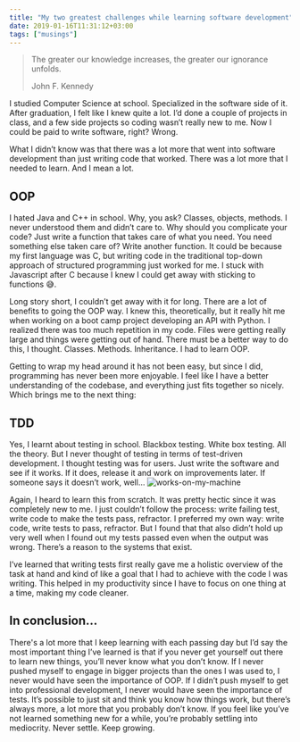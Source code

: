 ```yaml
---
title: "My two greatest challenges while learning software development"
date: 2019-01-16T11:31:12+03:00
tags: ["musings"]
---
```


> The greater our knowledge increases, the greater our ignorance unfolds.<footer>John F. Kennedy</footer>

I studied Computer Science at school. Specialized in the software side of it. After graduation, I felt like I knew quite a lot. I’d done a couple of projects in class, and a few side projects so coding wasn’t really new to me. Now I could be paid to write software, right? Wrong.

What I didn’t know was that there was a lot more that went into software development than just writing code that worked. There was a lot more that I needed to learn. And I mean a lot.

## OOP

I hated Java and C++ in school. Why, you ask? Classes, objects, methods. I never understood them and didn’t care to. Why should you complicate your code? Just write a function that takes care of what you need. You need something else taken care of? Write another function. It could be because my first language was C, but writing code in the traditional top-down approach of structured programming just worked for me. I stuck with Javascript after C because I knew I could get away with sticking to functions 😅.

Long story short, I couldn’t get away with it for long. There are a lot of benefits to going the OOP way. I knew this, theoretically, but it really hit me when working on a boot camp project developing an API with Python. I realized there was too much repetition in my code. Files were getting really large and things were getting out of hand. There must be a better way to do this, I thought. Classes. Methods. Inheritance. I had to learn OOP.

Getting to wrap my head around it has not been easy, but since I did, programming has never been more enjoyable. I feel like I have a better understanding of the codebase, and everything just fits together so nicely. Which brings me to the next thing:

## TDD

Yes, I learnt about testing in school. Blackbox testing. White box testing. All the theory. But I never thought of testing in terms of test-driven development. I thought testing was for users. Just write the software and see if it works. If it does, release it and work on improvements later. If someone says it doesn’t work, well…
![works-on-my-machine](https://cdn-images-1.medium.com/max/800/1*Zv0hpjbZziG7YsjT9PKaYg.jpeg)

Again, I heard to learn this from scratch. It was pretty hectic since it was completely new to me. I just couldn’t follow the process: write failing test, write code to make the tests pass, refractor. I preferred my own way: write code, write tests to pass, refractor. But I found that that also didn’t hold up very well when I found out my tests passed even when the output was wrong. There’s a reason to the systems that exist.

I’ve learned that writing tests first really gave me a holistic overview of the task at hand and kind of like a goal that I had to achieve with the code I was writing. This helped in my productivity since I have to focus on one thing at a time, making my code cleaner.

## In conclusion…

There's a lot more that I keep learning with each passing day but I’d say the most important thing I’ve learned is that if you never get yourself out there to learn new things, you’ll never know what you don’t know. If I never pushed myself to engage in bigger projects than the ones I was used to, I never would have seen the importance of OOP. If I didn’t push myself to get into professional development, I never would have seen the importance of tests. It’s possible to just sit and think you know how things work, but there’s always more, a lot more that you probably don’t know. If you feel like you’ve not learned something new for a while, you’re probably settling into mediocrity. Never settle. Keep growing.
